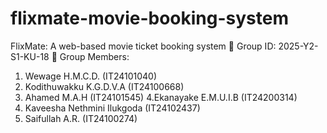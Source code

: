 # flixmate-movie-booking-system
FlixMate: A web-based movie ticket booking system    📌 Group ID: 2025-Y2-S1-KU-18
👥 Group Members: 
1. Wewage H.M.C.D. (IT24101040)
2. Kodithuwakku K.G.D.V.A (IT24100668)
3. Ahamed M.A.H (IT24101545)
4.Ekanayake E.M.U.I.B (IT24200314)
5. Kaveesha Nethmini Ilukgoda (IT24102437)
6. Saifullah A.R. (IT24100274)  
